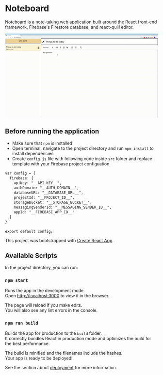 # Noteboard

Noteboard is a note-taking web application built around the React front-end framework, Firebase's Firestore database, and react-quill editor.

![Noteboard Demo](noteboard-demo.gif "Noteboard demo")

## Before running the application

* Make sure that `npm` is installed
* Open terminal, navigate to the project directory and run `npm install` to install dependencies
* Create `config.js` file with following code inside `src` folder and replace template with your Firebase project configuation
```
var config = {
  firebase: {
    apiKey: "__API_KEY__",
    authDomain: "__AUTH_DOMAIN__",
    databaseURL: "__DATABASE_URL__",
    projectId: "__PROJECT_ID__",
    storageBucket: "__STORAGE_BUCKET__",
    messagingSenderId: "__MESSAGING_SENDER_ID__",
    appId: "__FIREBASE_APP_ID__"
  }
}

export default config;
```

This project was bootstrapped with [Create React App](https://github.com/facebook/create-react-app).

## Available Scripts

In the project directory, you can run:

### `npm start`

Runs the app in the development mode.<br />
Open [http://localhost:3000](http://localhost:3000) to view it in the browser.

The page will reload if you make edits.<br />
You will also see any lint errors in the console.

### `npm run build`

Builds the app for production to the `build` folder.<br />
It correctly bundles React in production mode and optimizes the build for the best performance.

The build is minified and the filenames include the hashes.<br />
Your app is ready to be deployed!

See the section about [deployment](https://facebook.github.io/create-react-app/docs/deployment) for more information.